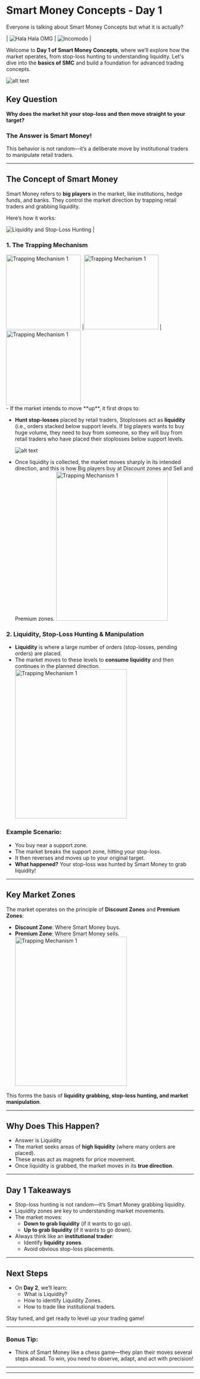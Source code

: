 # **Smart Money Concepts - Day 1**

Everyone is talking about Smart Money Concepts but what it is actually?

| ![Hala Hala OMG](https://tenor.com/view/hala-hala-omg-hala-mizumi-omg-what-happened-gif-7109662356788934829.gif) | ![Incomodo](https://tenor.com/view/incomodo-gif-10145328722885477372.gif) |

Welcome to **Day 1 of Smart Money Concepts**, where we’ll explore how the market operates, from stop-loss hunting to understanding liquidity. Let's dive into the **basics of SMC** and build a foundation for advanced trading concepts.

![alt text](./images/image-7.png)

## **Key Question**

**Why does the market hit your stop-loss and then move straight to your target?**

### The Answer is Smart Money!

This behavior is not random—it’s a deliberate move by institutional traders to manipulate retail traders.

---

## **The Concept of Smart Money**

Smart Money refers to **big players** in the market, like institutions, hedge funds, and banks. They control the market direction by trapping retail traders and grabbing liquidity.

Here’s how it works:

![Liquidity and Stop-Loss Hunting](https://media1.tenor.com/m/NRfN0XhrCGIAAAAd/jayson-casper-stoploss.gif) |

### **1. The Trapping Mechanism**

<div>
<img src="./gifs/trap.gif" width="200" height="200" alt="Trapping Mechanism 1"> 
|<img src="https://media.giphy.com/media/l2JebLfNYhrepW9j2/giphy.gif" width="200" height="200" alt="Trapping Mechanism 1"> |<img src="https://media.giphy.com/media/ag4FGB9FDyU4E/giphy.gif" width="200" height="200" alt="Trapping Mechanism 1">
</div>
- If the market intends to move **up**, it first drops to:

-   **Hunt stop-losses** placed by retail traders, Stoplosses act as **liquidity** (i.e., orders stacked below support levels. If big players wants to buy huge volume, they need to buy from someone, so they will buy from retail traders who have placed their stoplosses below support levels.

    ![alt text](./images/image-3.png)

-   Once liquidity is collected, the market moves sharply in its intended direction, and this is how Big players buy at Discount zones and Sell and Premium zones.
    <img src="./gifs/discountpremium.gif" width="300" height="400" alt="Trapping Mechanism 1">

### **2. Liquidity, Stop-Loss Hunting & Manipulation**

-   **Liquidity** is where a large number of orders (stop-losses, pending orders) are placed.
-   The market moves to these levels to **consume liquidity** and then continues in the planned direction.
    <img src="./gifs/slhunting.gif" width="300" height="400" alt="Trapping Mechanism 1">

### **Example Scenario:**

-   You buy near a support zone.
-   The market breaks the support zone, hitting your stop-loss.
-   It then reverses and moves up to your original target.
-   **What happened?** Your stop-loss was hunted by Smart Money to grab liquidity!

---

## **Key Market Zones**

The market operates on the principle of **Discount Zones** and **Premium Zones**:

-   **Discount Zone**: Where Smart Money buys.
-   **Premium Zone**: Where Smart Money sells.
    <img src="./gifs/discountpremium.gif" width="300" height="400" alt="Trapping Mechanism 1">

This forms the basis of **liquidity grabbing, stop-loss hunting, and market manipulation**.

---

## **Why Does This Happen?**

-   Answer is Liquidity
-   The market seeks areas of **high liquidity** (where many orders are placed).
-   These areas act as magnets for price movement.
-   Once liquidity is grabbed, the market moves in its **true direction**.

---

## **Day 1 Takeaways**

-   Stop-loss hunting is not random—it’s Smart Money grabbing liquidity.
-   Liquidity zones are key to understanding market movements.
-   The market moves:
    -   **Down to grab liquidity** (if it wants to go up).
    -   **Up to grab liquidity** (if it wants to go down).
-   Always think like an **institutional trader**:
    -   Identify **liquidity zones**.
    -   Avoid obvious stop-loss placements.

---

## **Next Steps**

-   On **Day 2**, we’ll learn:
    -   What is Liquidity?
    -   How to identify Liquidity Zones.
    -   How to trade like institutional traders.

Stay tuned, and get ready to level up your trading game!

---

### **Bonus Tip:**

-   Think of Smart Money like a chess game—they plan their moves several steps ahead. To win, you need to observe, adapt, and act with precision!

---

---
